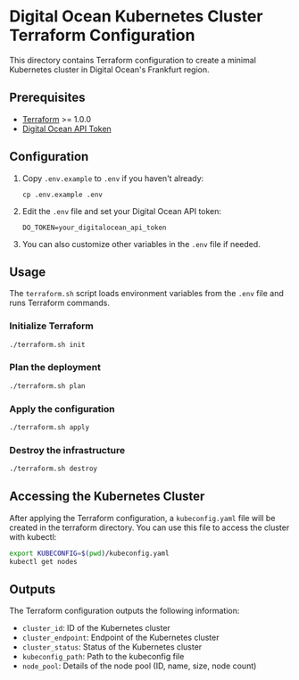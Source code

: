 # Digital Ocean Kubernetes Cluster Terraform Configuration

This directory contains Terraform configuration to create a minimal Kubernetes cluster in Digital Ocean's Frankfurt region.

## Prerequisites

- [Terraform](https://www.terraform.io/downloads.html) >= 1.0.0
- [Digital Ocean API Token](https://cloud.digitalocean.com/account/api/tokens)

## Configuration

1. Copy `.env.example` to `.env` if you haven't already:
   ```
   cp .env.example .env
   ```

2. Edit the `.env` file and set your Digital Ocean API token:
   ```
   DO_TOKEN=your_digitalocean_api_token
   ```

3. You can also customize other variables in the `.env` file if needed.

## Usage

The `terraform.sh` script loads environment variables from the `.env` file and runs Terraform commands.

### Initialize Terraform

```bash
./terraform.sh init
```

### Plan the deployment

```bash
./terraform.sh plan
```

### Apply the configuration

```bash
./terraform.sh apply
```

### Destroy the infrastructure

```bash
./terraform.sh destroy
```

## Accessing the Kubernetes Cluster

After applying the Terraform configuration, a `kubeconfig.yaml` file will be created in the terraform directory. You can use this file to access the cluster with kubectl:

```bash
export KUBECONFIG=$(pwd)/kubeconfig.yaml
kubectl get nodes
```

## Outputs

The Terraform configuration outputs the following information:

- `cluster_id`: ID of the Kubernetes cluster
- `cluster_endpoint`: Endpoint of the Kubernetes cluster
- `cluster_status`: Status of the Kubernetes cluster
- `kubeconfig_path`: Path to the kubeconfig file
- `node_pool`: Details of the node pool (ID, name, size, node count)
